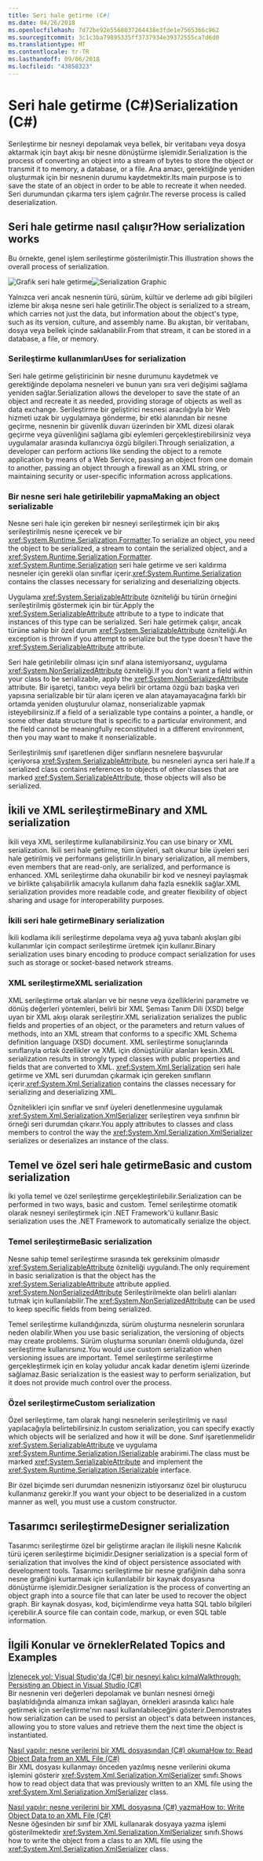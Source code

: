 ```yaml
---
title: Seri hale getirme (C#)
ms.date: 04/26/2018
ms.openlocfilehash: 7d72be92e5568037264438e3fde1e7565366c962
ms.sourcegitcommit: 3c1c3ba79895335ff3737934e39372555ca7d6d0
ms.translationtype: MT
ms.contentlocale: tr-TR
ms.lasthandoff: 09/06/2018
ms.locfileid: "43858323"
---
```

# <a name="serialization-c"></a><span data-ttu-id="8aae7-102">Seri hale getirme (C#)</span><span class="sxs-lookup"><span data-stu-id="8aae7-102">Serialization (C#)</span></span>

<span data-ttu-id="8aae7-103">Serileştirme bir nesneyi depolamak veya bellek, bir veritabanı veya dosya aktarmak için bayt akışı bir nesne dönüştürme işlemidir.</span><span class="sxs-lookup"><span data-stu-id="8aae7-103">Serialization is the process of converting an object into a stream of bytes to store the object or transmit it to memory, a database, or a file.</span></span> <span data-ttu-id="8aae7-104">Ana amacı, gerektiğinde yeniden oluşturmak için bir nesnenin durumu kaydetmektir.</span><span class="sxs-lookup"><span data-stu-id="8aae7-104">Its main purpose is to save the state of an object in order to be able to recreate it when needed.</span></span> <span data-ttu-id="8aae7-105">Seri durumundan çıkarma ters işlem çağrılır.</span><span class="sxs-lookup"><span data-stu-id="8aae7-105">The reverse process is called deserialization.</span></span>

## <a name="how-serialization-works"></a><span data-ttu-id="8aae7-106">Seri hale getirme nasıl çalışır?</span><span class="sxs-lookup"><span data-stu-id="8aae7-106">How serialization works</span></span>

<span data-ttu-id="8aae7-107">Bu örnekte, genel işlem serileştirme gösterilmiştir.</span><span class="sxs-lookup"><span data-stu-id="8aae7-107">This illustration shows the overall process of serialization.</span></span>

<span data-ttu-id="8aae7-108">![Grafik seri hale getirme](./media/serialization.gif "seri hale getirme")</span><span class="sxs-lookup"><span data-stu-id="8aae7-108">![Serialization Graphic](./media/serialization.gif "serialization")</span></span>

<span data-ttu-id="8aae7-109">Yalnızca veri ancak nesnenin türü, sürüm, kültür ve derleme adı gibi bilgileri izleme bir akışa nesne seri hale getirilir.</span><span class="sxs-lookup"><span data-stu-id="8aae7-109">The object is serialized to a stream, which carries not just the data, but information about the object's type, such as its version, culture, and assembly name.</span></span> <span data-ttu-id="8aae7-110">Bu akıştan, bir veritabanı, dosya veya bellek içinde saklanabilir.</span><span class="sxs-lookup"><span data-stu-id="8aae7-110">From that stream, it can be stored in a database, a file, or memory.</span></span>

### <a name="uses-for-serialization"></a><span data-ttu-id="8aae7-111">Serileştirme kullanımları</span><span class="sxs-lookup"><span data-stu-id="8aae7-111">Uses for serialization</span></span>

<span data-ttu-id="8aae7-112">Seri hale getirme geliştiricinin bir nesne durumunu kaydetmek ve gerektiğinde depolama nesneleri ve bunun yanı sıra veri değişimi sağlama yeniden sağlar.</span><span class="sxs-lookup"><span data-stu-id="8aae7-112">Serialization allows the developer to save the state of an object and recreate it as needed, providing storage of objects as well as data exchange.</span></span> <span data-ttu-id="8aae7-113">Serileştirme bir geliştirici nesnesi aracılığıyla bir Web hizmeti uzak bir uygulamaya gönderme, bir etki alanından bir nesne geçirme, nesnenin bir güvenlik duvarı üzerinden bir XML dizesi olarak geçirme veya güvenliğini sağlama gibi eylemleri gerçekleştirebilirsiniz veya uygulamalar arasında kullanıcıya özgü bilgileri.</span><span class="sxs-lookup"><span data-stu-id="8aae7-113">Through serialization, a developer can perform actions like sending the object to a remote application by means of a Web Service, passing an object from one domain to another, passing an object through a firewall as an XML string, or maintaining security or user-specific information across applications.</span></span>

### <a name="making-an-object-serializable"></a><span data-ttu-id="8aae7-114">Bir nesne seri hale getirilebilir yapma</span><span class="sxs-lookup"><span data-stu-id="8aae7-114">Making an object serializable</span></span>

<span data-ttu-id="8aae7-115">Nesne seri hale için gereken bir nesneyi serileştirmek için bir akış serileştirilmiş nesne içerecek ve bir <xref:System.Runtime.Serialization.Formatter>.</span><span class="sxs-lookup"><span data-stu-id="8aae7-115">To serialize an object, you need the object to be serialized, a stream to contain the serialized object, and a <xref:System.Runtime.Serialization.Formatter>.</span></span> <span data-ttu-id="8aae7-116"><xref:System.Runtime.Serialization> seri hale getirme ve seri kaldırma nesneler için gerekli olan sınıflar içerir.</span><span class="sxs-lookup"><span data-stu-id="8aae7-116"><xref:System.Runtime.Serialization> contains the classes necessary for serializing and deserializing objects.</span></span>

<span data-ttu-id="8aae7-117">Uygulama <xref:System.SerializableAttribute> özniteliği bu türün örneğini serileştirilmiş göstermek için bir tür.</span><span class="sxs-lookup"><span data-stu-id="8aae7-117">Apply the <xref:System.SerializableAttribute> attribute to a type to indicate that instances of this type can be serialized.</span></span> <span data-ttu-id="8aae7-118">Seri hale getirmek çalışır, ancak türüne sahip bir özel durum <xref:System.SerializableAttribute> özniteliği.</span><span class="sxs-lookup"><span data-stu-id="8aae7-118">An  exception is thrown if you attempt to serialize but the type doesn't have the <xref:System.SerializableAttribute> attribute.</span></span>

<span data-ttu-id="8aae7-119">Seri hale getirilebilir olması için sınıf alana istemiyorsanız, uygulama <xref:System.NonSerializedAttribute> özniteliği.</span><span class="sxs-lookup"><span data-stu-id="8aae7-119">If you don't want a field within your class to be serializable, apply the <xref:System.NonSerializedAttribute> attribute.</span></span> <span data-ttu-id="8aae7-120">Bir işaretçi, tanıtıcı veya belirli bir ortama özgü bazı başka veri yapısına serializable bir tür alanı içeren ve alan atayamayacağına farklı bir ortamda yeniden oluşturulur olamaz, nonserializable yapmak isteyebilirsiniz.</span><span class="sxs-lookup"><span data-stu-id="8aae7-120">If a field of a serializable type contains a pointer, a handle, or some other data structure that is specific to a particular environment, and the field cannot be meaningfully reconstituted in a different environment, then you may want to make it nonserializable.</span></span>

<span data-ttu-id="8aae7-121">Serileştirilmiş sınıf işaretlenen diğer sınıfların nesnelere başvurular içeriyorsa <xref:System.SerializableAttribute>, bu nesneleri ayrıca seri hale.</span><span class="sxs-lookup"><span data-stu-id="8aae7-121">If a serialized class contains references to objects of other classes that are marked <xref:System.SerializableAttribute>, those objects will also be serialized.</span></span>

## <a name="binary-and-xml-serialization"></a><span data-ttu-id="8aae7-122">İkili ve XML serileştirme</span><span class="sxs-lookup"><span data-stu-id="8aae7-122">Binary and XML serialization</span></span>

<span data-ttu-id="8aae7-123">İkili veya XML serileştirme kullanabilirsiniz.</span><span class="sxs-lookup"><span data-stu-id="8aae7-123">You can use binary or XML serialization.</span></span> <span data-ttu-id="8aae7-124">İkili seri hale getirme, tüm üyeleri, salt okunur bile üyeleri seri hale getirilmiş ve performans geliştirilir.</span><span class="sxs-lookup"><span data-stu-id="8aae7-124">In binary serialization, all members, even members that are read-only, are serialized, and performance is enhanced.</span></span> <span data-ttu-id="8aae7-125">XML serileştirme daha okunabilir bir kod ve nesneyi paylaşmak ve birlikte çalışabilirlik amacıyla kullanım daha fazla esneklik sağlar.</span><span class="sxs-lookup"><span data-stu-id="8aae7-125">XML serialization provides more readable code, and greater flexibility of object sharing and usage for interoperability purposes.</span></span>

### <a name="binary-serialization"></a><span data-ttu-id="8aae7-126">İkili seri hale getirme</span><span class="sxs-lookup"><span data-stu-id="8aae7-126">Binary serialization</span></span>

<span data-ttu-id="8aae7-127">İkili kodlama ikili serileştirme depolama veya ağ yuva tabanlı akışları gibi kullanımlar için compact serileştirme üretmek için kullanır.</span><span class="sxs-lookup"><span data-stu-id="8aae7-127">Binary serialization uses binary encoding to produce compact serialization for uses such as storage or socket-based network streams.</span></span>

### <a name="xml-serialization"></a><span data-ttu-id="8aae7-128">XML serileştirme</span><span class="sxs-lookup"><span data-stu-id="8aae7-128">XML serialization</span></span>

<span data-ttu-id="8aae7-129">XML serileştirme ortak alanları ve bir nesne veya özelliklerini parametre ve dönüş değerleri yöntemleri, belirli bir XML Şeması Tanım Dili (XSD) belge uyan bir XML akışı olarak serileştirir.</span><span class="sxs-lookup"><span data-stu-id="8aae7-129">XML serialization serializes the public fields and properties of an object, or the parameters and return values of methods, into an XML stream that conforms to a specific XML Schema definition language (XSD) document.</span></span> <span data-ttu-id="8aae7-130">XML serileştirme sonuçlarında sınıflarıyla ortak özellikler ve XML için dönüştürülür alanları kesin.</span><span class="sxs-lookup"><span data-stu-id="8aae7-130">XML serialization results in strongly typed classes with public properties and fields that are converted to XML.</span></span> <span data-ttu-id="8aae7-131"><xref:System.Xml.Serialization> seri hale getirme ve XML seri durumdan çıkarmak için gereken sınıfların içerir.</span><span class="sxs-lookup"><span data-stu-id="8aae7-131"><xref:System.Xml.Serialization> contains the classes necessary for serializing and deserializing XML.</span></span>

<span data-ttu-id="8aae7-132">Öznitelikleri için sınıflar ve sınıf üyeleri denetlenmesine uygulamak <xref:System.Xml.Serialization.XmlSerializer> serileştiren veya sınıfının bir örneği seri durumdan çıkarır.</span><span class="sxs-lookup"><span data-stu-id="8aae7-132">You apply attributes to classes and class members to control the way the <xref:System.Xml.Serialization.XmlSerializer> serializes or deserializes an instance of the class.</span></span>

## <a name="basic-and-custom-serialization"></a><span data-ttu-id="8aae7-133">Temel ve özel seri hale getirme</span><span class="sxs-lookup"><span data-stu-id="8aae7-133">Basic and custom serialization</span></span>

<span data-ttu-id="8aae7-134">İki yolla temel ve özel serileştirme gerçekleştirilebilir.</span><span class="sxs-lookup"><span data-stu-id="8aae7-134">Serialization can be performed in two ways, basic and custom.</span></span> <span data-ttu-id="8aae7-135">Temel serileştirme otomatik olarak nesneyi serileştirmek için .NET Framework'ü kullanır.</span><span class="sxs-lookup"><span data-stu-id="8aae7-135">Basic serialization uses the .NET Framework to automatically serialize the object.</span></span>

### <a name="basic-serialization"></a><span data-ttu-id="8aae7-136">Temel serileştirme</span><span class="sxs-lookup"><span data-stu-id="8aae7-136">Basic serialization</span></span>

<span data-ttu-id="8aae7-137">Nesne sahip temel serileştirme sırasında tek gereksinim olmasıdır <xref:System.SerializableAttribute> özniteliği uygulandı.</span><span class="sxs-lookup"><span data-stu-id="8aae7-137">The only requirement in basic serialization is that the object has the <xref:System.SerializableAttribute> attribute applied.</span></span> <span data-ttu-id="8aae7-138"><xref:System.NonSerializedAttribute> Serileştirilmekte olan belirli alanları tutmak için kullanılabilir.</span><span class="sxs-lookup"><span data-stu-id="8aae7-138">The <xref:System.NonSerializedAttribute> can be used to keep specific fields from being serialized.</span></span>

<span data-ttu-id="8aae7-139">Temel serileştirme kullandığınızda, sürüm oluşturma nesnelerin sorunlara neden olabilir.</span><span class="sxs-lookup"><span data-stu-id="8aae7-139">When you use basic serialization, the versioning of objects may create problems.</span></span> <span data-ttu-id="8aae7-140">Sürüm oluşturma sorunları önemli olduğunda, özel serileştirme kullanırsınız.</span><span class="sxs-lookup"><span data-stu-id="8aae7-140">You would use custom serialization when versioning issues are important.</span></span> <span data-ttu-id="8aae7-141">Temel serileştirme serileştirme gerçekleştirmek için en kolay yoludur ancak kadar denetim işlemi üzerinde sağlamaz.</span><span class="sxs-lookup"><span data-stu-id="8aae7-141">Basic serialization is the easiest way to perform serialization, but it does not provide much control over the process.</span></span>

### <a name="custom-serialization"></a><span data-ttu-id="8aae7-142">Özel serileştirme</span><span class="sxs-lookup"><span data-stu-id="8aae7-142">Custom serialization</span></span>

<span data-ttu-id="8aae7-143">Özel serileştirme, tam olarak hangi nesnelerin serileştirilmiş ve nasıl yapılacağıyla belirtebilirsiniz.</span><span class="sxs-lookup"><span data-stu-id="8aae7-143">In custom serialization, you can specify exactly which objects will be serialized and how it will be done.</span></span> <span data-ttu-id="8aae7-144">Sınıf işaretlenmelidir <xref:System.SerializableAttribute> ve uygulama <xref:System.Runtime.Serialization.ISerializable> arabirimi.</span><span class="sxs-lookup"><span data-stu-id="8aae7-144">The class must be marked <xref:System.SerializableAttribute> and implement the <xref:System.Runtime.Serialization.ISerializable> interface.</span></span>

<span data-ttu-id="8aae7-145">Bir özel biçimde seri durumdan nesnenizin istiyorsanız özel bir oluşturucu kullanmanız gerekir.</span><span class="sxs-lookup"><span data-stu-id="8aae7-145">If you want your object to be deserialized in a custom manner as well, you must use a custom constructor.</span></span>

## <a name="designer-serialization"></a><span data-ttu-id="8aae7-146">Tasarımcı serileştirme</span><span class="sxs-lookup"><span data-stu-id="8aae7-146">Designer serialization</span></span>

<span data-ttu-id="8aae7-147">Tasarımcı serileştirme özel bir geliştirme araçları ile ilişkili nesne Kalıcılık türü içeren serileştirme biçimidir.</span><span class="sxs-lookup"><span data-stu-id="8aae7-147">Designer serialization is a special form of serialization that involves the kind of object persistence associated with development tools.</span></span> <span data-ttu-id="8aae7-148">Tasarımcı serileştirme bir nesne grafiğinin daha sonra nesne grafiğini kurtarmak için kullanılabilir bir kaynak dosyasına dönüştürme işlemidir.</span><span class="sxs-lookup"><span data-stu-id="8aae7-148">Designer serialization is the process of converting an object graph into a source file that can later be used to recover the object graph.</span></span> <span data-ttu-id="8aae7-149">Bir kaynak dosyası, kod, biçimlendirme veya hatta SQL tablo bilgileri içerebilir.</span><span class="sxs-lookup"><span data-stu-id="8aae7-149">A source file can contain code, markup, or even SQL table information.</span></span>

##  <a name="BKMK_RelatedTopics"></a> <span data-ttu-id="8aae7-150">İlgili Konular ve örnekler</span><span class="sxs-lookup"><span data-stu-id="8aae7-150">Related Topics and Examples</span></span>  
[<span data-ttu-id="8aae7-151">İzlenecek yol: Visual Studio'da (C#) bir nesneyi kalıcı kılma</span><span class="sxs-lookup"><span data-stu-id="8aae7-151">Walkthrough: Persisting an Object in Visual Studio (C#)</span></span>](walkthrough-persisting-an-object-in-visual-studio.md)  
<span data-ttu-id="8aae7-152">Bir nesnenin veri değerleri depolamak ve bunları nesnesi örneği başlatıldığında almanıza imkan sağlayan, örnekleri arasında kalıcı hale getirmek için serileştirme'nın nasıl kullanılabileceğini gösterir.</span><span class="sxs-lookup"><span data-stu-id="8aae7-152">Demonstrates how serialization can be used to persist an object's data between instances, allowing you to store values and retrieve them the next time the object is instantiated.</span></span>

[<span data-ttu-id="8aae7-153">Nasıl yapılır: nesne verilerini bir XML dosyasından (C#) okuma</span><span class="sxs-lookup"><span data-stu-id="8aae7-153">How to: Read Object Data from an XML File (C#)</span></span>](how-to-read-object-data-from-an-xml-file.md)  
 <span data-ttu-id="8aae7-154">Bir XML dosyası kullanmayı önceden yazılmış nesne verilerini okuma işlemini gösterir <xref:System.Xml.Serialization.XmlSerializer> sınıfı.</span><span class="sxs-lookup"><span data-stu-id="8aae7-154">Shows how to read object data that was previously written to an XML file using the <xref:System.Xml.Serialization.XmlSerializer> class.</span></span>

[<span data-ttu-id="8aae7-155">Nasıl yapılır: nesne verilerini bir XML dosyasına (C#) yazma</span><span class="sxs-lookup"><span data-stu-id="8aae7-155">How to: Write Object Data to an XML File (C#)</span></span>](how-to-write-object-data-to-an-xml-file.md)  
<span data-ttu-id="8aae7-156">Nesne öğesinden bir sınıf bir XML kullanarak dosyaya yazma işlemi gösterilmektedir <xref:System.Xml.Serialization.XmlSerializer> sınıfı.</span><span class="sxs-lookup"><span data-stu-id="8aae7-156">Shows how to write the object from a class to an XML file using the <xref:System.Xml.Serialization.XmlSerializer> class.</span></span>
